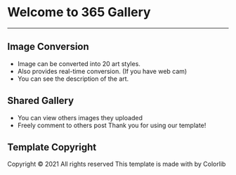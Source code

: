 # Welcome to 365 Gallery
---
## Image Conversion
- Image can be converted into 20 art styles.
- Also provides real-time conversion. (If you have web cam)
- You can see the description of the art.

## Shared Gallery
- You can view others images they uploaded
- Freely comment to others post
Thank you for using our template!

## Template Copyright
Copyright © 2021 All rights reserved 
This template is made with by Colorlib
